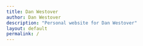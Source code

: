 ```yaml
---
title: Dan Westover
author: Dan Westover
description: "Personal website for Dan Westover"
layout: default
permalink: /
---
```

